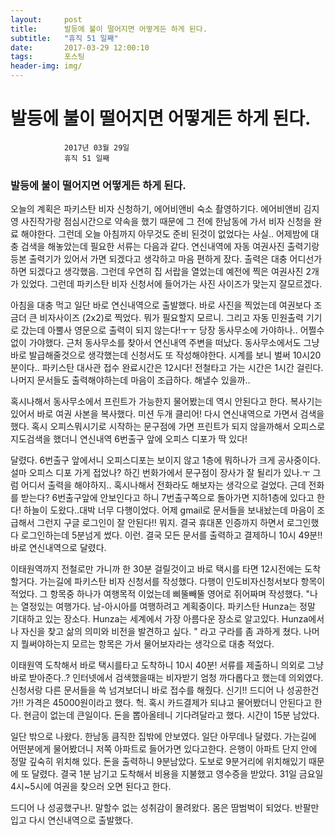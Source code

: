 ```yaml
---
layout:	    post
title: 	    발등에 불이 떨어지면 어떻게든 하게 된다.
subtitle:   "휴직 51 일째"
date:       2017-03-29 12:00:10 
tags:       포스팅
header-img: img/
---
```


# 	    발등에 불이 떨어지면 어떻게든 하게 된다.
```
			2017년 03월 29일
			휴직 51 일째
```


### 발등에 불이 떨어지면 어떻게든 하게 된다.

오늘의 계획은 파키스탄 비자 신청하기, 에어비앤비 숙소 촬영하기다. 에어비앤비 김지영 사진작가랑 점심시간으로 약속을 했기 때문에 그 전에 한남동에 가서 비자 신청을 완료 해야한다. 그런데 오늘 아침까지 아무것도 준비 된것이 없었다는 사실.. 어제밤에 대충 검색을 해놓았는데 필요한 서류는 다음과 같다. 연신내역에 자동 여권사진 출력기랑 등본 출력기가 있어서 가면 되겠다고 생각하고 마음 편하게 잤다. 출력은 대충 어디선가 하면 되겠다고 생각했음. 그런데 우연히 집 서랍을 열었는데 예전에 찍은 여권사진 2개가 있었다. 그런데 파키스탄 비자 신청서에 들어가는 사진 사이즈가 맞는지 잘모르겠다.

아침을 대충 먹고 일단 바로 연신내역으로 출발했다. 바로 사진을 찍었는데 여권보다 조금더 큰 비자사이즈 (2x2)로 찍었다. 뭐가 필요할지 모르니. 그리고 자동 민원출력 기기로 갔는데 아뿔사 영문으로 출력이 되지 않는다!ㅜㅜ 당장 동사무소에 가야하나.. 어쩔수 없이 가야했다. 근처 동사무소를 찾아서 연신내역 주변을 떠났다. 동사무소에서도 그냥 바로 발급해줄것으로 생각했는데 신청서도 또 작성해야한다. 시계를 보니 벌써 10시20분이다.. 파키스탄 대사관 접수 완료시간은 12시다! 전철타고 가는 시간은 1시간 걸린다. 나머지 문서들도 출력해야하는데 마음이 조급하다. 해낼수 있을까..

혹시나해서 동사무소에서 프린트가 가능한지 물어봤는데 역시 안된다고 한다. 복사기는 있어서 바로 여권 사본을 복사했다. 미션 두개 클리어! 다시 연신내역으로 가면서 검색을 했다. 혹시 오피스뭐시기로 시작하는 문구점에 가면 프린트가 되지 않을까해서 오피스로 지도검색을 했더니 연신내역 6번출구 앞에 오피스 디포가 딱 있다!

달렸다. 6번출구 앞에서니 오피스디포는 보이지 않고 1층에 뭐하나가 크게 공사중이다. 설마 오피스 디포 가게 접었나? 하긴 번화가에서 문구점이 장사가 잘 될리가 있나.ㅜ 그럼 어디서 출력을 해야하지.. 혹시나해서 전화라도 해보자는 생각으로 걸었다. 근데 전화를 받는다? 6번출구앞에 안보인다고 하니 7번출구쪽으로 돌아가면 지하1층에 있다고 한다! 하늘이 도왔다..대박 너무 다행이었다. 어제 gmail로 문서들을 보내놨는데 마음이 조급해서 그런지 구글 로그인이 잘 안된다!! 뭐지. 결국 휴대폰 인증까지 하면서 로그인했다 로그인하는데 5분넘게 썼다. 이런. 결국 모든 문서를 출력하고 결제하니 10시 49분!! 바로 연신내역으로 달렸다.

이태원역까지 전철로만 가니까 한 30분 걸릴것이고 바로 택시를 타면 12시전에는 도착할거다. 가는길에 파키스탄 비자 신청서를 작성했다. 다행이 인도비자신청서보다 항목이 적었다. 그 항목중 하나가 여행목적 이었는데 삐뚤빼뚤 영어로 쥐어짜며 작성했다. "나는 열정있는 여행가다. 남-아시아를 여행하려고 계획중이다. 파키스탄 Hunza는 정말 기대하고 있는 장소다. Hunza는 세계에서 가장 아름다운 장소로 알고있다. Hunza에서 나 자신을 찾고 삶의 의미와 비전을 발견하고 싶다. " 라고 구라를 좀 과하게 쳤다. 나머지 뭘써야하는지 모르는 항목은 가서 물어보자라는 생각으로 대충 적었다.

이태원역 도착해서 바로 택시를타고 도착하니 10시 40분! 서류를 제출하니 의외로 그냥 바로 받아준다..? 인터넷에서 검색했을때는 비자받기 엄청 까다롭다고 했는데 의외였다. 신청서랑 다른 문서들을 쓱 넘겨보더니 바로 접수를 해줬다. 신기!! 드디어 나 성공한건가!! 가격은 45000원이라고 했다. 헉. 혹시 카드결제가 되냐고 물어봤더니 안된다고 한다. 현금이 없는데 큰일이다. 돈을 뽑아올테니 기다려달라고 했다. 시간이 15분 남았다.

일단 밖으로 나왔다. 한남동 큼직한 집밖에 안보였다. 일단 아무데나 달렸다. 가는길에 어떤분에게 물어봤더니 저쪽 아파트로 들어가면 있다고한다. 은행이 아파트 단지 안에 정말 깊숙히 위치해 있다. 돈을 출력하니 9분남았다. 도보로 9분거리에 위치해있기 때문에 또 달렸다. 결국 1분 남기고 도착해서 비용을 지불했고 영수증을 받았다. 31일 금요일 4시~5시에 여권을 찾으러 오면 된다고 한다.

드디어 나 성공했구나!. 말할수 없는 성취감이 몰려왔다. 몸은 땀범벅이 되었다. 반팔만 입고 다시 연신내역으로 출발했다.



